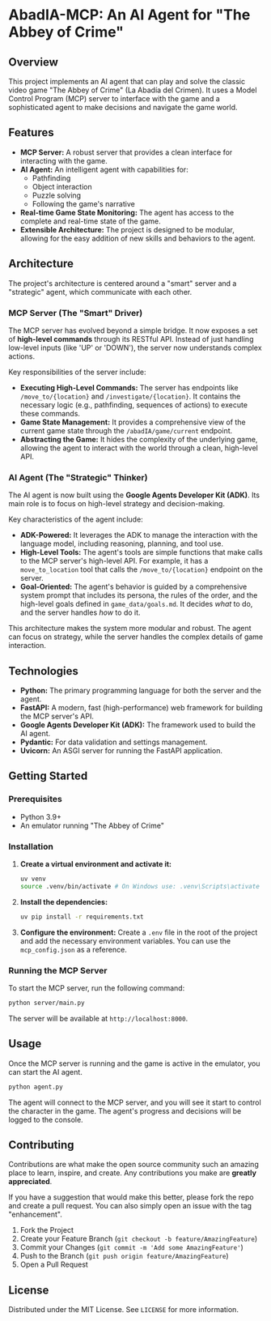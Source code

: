 # AbadIA-MCP: An AI Agent for "The Abbey of Crime"

## Overview

This project implements an AI agent that can play and solve the classic video game "The Abbey of Crime" (La Abadía del Crimen). It uses a Model Control Program (MCP) server to interface with the game and a sophisticated agent to make decisions and navigate the game world.

## Features

*   **MCP Server:** A robust server that provides a clean interface for interacting with the game.
*   **AI Agent:** An intelligent agent with capabilities for:
    *   Pathfinding
    *   Object interaction
    *   Puzzle solving
    *   Following the game's narrative
*   **Real-time Game State Monitoring:** The agent has access to the complete and real-time state of the game.
*   **Extensible Architecture:** The project is designed to be modular, allowing for the easy addition of new skills and behaviors to the agent.

## Architecture

The project's architecture is centered around a "smart" server and a "strategic" agent, which communicate with each other.

### MCP Server (The "Smart" Driver)

The MCP server has evolved beyond a simple bridge. It now exposes a set of **high-level commands** through its RESTful API. Instead of just handling low-level inputs (like 'UP' or 'DOWN'), the server now understands complex actions.

Key responsibilities of the server include:
*   **Executing High-Level Commands:** The server has endpoints like `/move_to/{location}` and `/investigate/{location}`. It contains the necessary logic (e.g., pathfinding, sequences of actions) to execute these commands.
*   **Game State Management:** It provides a comprehensive view of the current game state through the `/abadIA/game/current` endpoint.
*   **Abstracting the Game:** It hides the complexity of the underlying game, allowing the agent to interact with the world through a clean, high-level API.

### AI Agent (The "Strategic" Thinker)

The AI agent is now built using the **Google Agents Developer Kit (ADK)**. Its main role is to focus on high-level strategy and decision-making.

Key characteristics of the agent include:
*   **ADK-Powered:** It leverages the ADK to manage the interaction with the language model, including reasoning, planning, and tool use.
*   **High-Level Tools:** The agent's tools are simple functions that make calls to the MCP server's high-level API. For example, it has a `move_to_location` tool that calls the `/move_to/{location}` endpoint on the server.
*   **Goal-Oriented:** The agent's behavior is guided by a comprehensive system prompt that includes its persona, the rules of the order, and the high-level goals defined in `game_data/goals.md`. It decides *what* to do, and the server handles *how* to do it.

This architecture makes the system more modular and robust. The agent can focus on strategy, while the server handles the complex details of game interaction.

## Technologies

*   **Python:** The primary programming language for both the server and the agent.
*   **FastAPI:** A modern, fast (high-performance) web framework for building the MCP server's API.
*   **Google Agents Developer Kit (ADK):** The framework used to build the AI agent.
*   **Pydantic:** For data validation and settings management.
*   **Uvicorn:** An ASGI server for running the FastAPI application.

## Getting Started

### Prerequisites

*   Python 3.9+
*   An emulator running "The Abbey of Crime"

### Installation

1.  **Create a virtual environment and activate it:**
    ```bash
    uv venv
    source .venv/bin/activate # On Windows use: .venv\Scripts\activate
    ```
2.  **Install the dependencies:**
    ```bash
    uv pip install -r requirements.txt
    ```
3.  **Configure the environment:**
    Create a `.env` file in the root of the project and add the necessary environment variables. You can use the `mcp_config.json` as a reference.


### Running the MCP Server

To start the MCP server, run the following command:

```bash
python server/main.py
```

The server will be available at `http://localhost:8000`.

## Usage

Once the MCP server is running and the game is active in the emulator, you can start the AI agent.

```bash
python agent.py
```

The agent will connect to the MCP server, and you will see it start to control the character in the game. The agent's progress and decisions will be logged to the console.

## Contributing

Contributions are what make the open source community such an amazing place to learn, inspire, and create. Any contributions you make are **greatly appreciated**.

If you have a suggestion that would make this better, please fork the repo and create a pull request. You can also simply open an issue with the tag "enhancement".

1.  Fork the Project
2.  Create your Feature Branch (`git checkout -b feature/AmazingFeature`)
3.  Commit your Changes (`git commit -m 'Add some AmazingFeature'`)
4.  Push to the Branch (`git push origin feature/AmazingFeature`)
5.  Open a Pull Request

## License

Distributed under the MIT License. See `LICENSE` for more information.